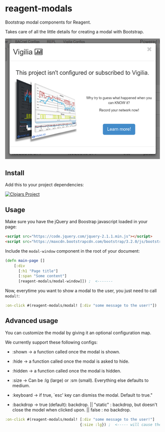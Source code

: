 # reagent-modals

Bootstrap modal components for Reagent.

Takes care of all the little details for creating a modal with Bootstrap.

<img src="https://raw.githubusercontent.com/Frozenlock/reagent-modals/master/modal-example.png"
 alt="Modal demo" title="Modal demo"/>

## Install
Add this to your project dependencies:

[![Clojars Project](http://clojars.org/org.clojars.frozenlock/reagent-modals/latest-version.svg)](http://clojars.org/org.clojars.frozenlock/reagent-modals)


## Usage

Make sure you have the jQuery and Boostrap javascript loaded in your page:
```html
<script src="https://code.jquery.com/jquery-2.1.1.min.js"></script>
<script src="https://maxcdn.bootstrapcdn.com/bootstrap/3.2.0/js/bootstrap.min.js"></script>
```


Include the `modal-window` component in the root of your document:

```clj
(defn main-page []
	[:div
	  [:h1 "Page title"]
	  [:span "Some content"]
	  [reagent-modals/modal-window]]) ;  <-------
```

Now, everytime you want to show a modal to the user, you just need to call `modal!`:

```clj
:on-click #(reagent-modals/modal! [:div "some message to the user!"])
```

## Advanced usage

You can customize the modal by giving it an optional configuration map.

We currently support these following configs:

- :shown -> a function called once the modal is shown.
- :hide -> a function called once the modal is asked to hide.
- :hidden -> a function called once the modal is hidden.

- :size -> Can be :lg (large) or :sm (small). Everything else defaults to medium.
- :keyboard -> if true, `esc' key can dismiss the modal. Default to true."
- :backdrop -> true (default): backdrop. ||
               "static" : backdrop, but doesn't close the model when clicked upon. ||
               false : no backdrop.

```clj
:on-click #(reagent-modals/modal! [:div "some message to the user!"]
	                              {:size :lg}) ;  <----- will cause the modal to be 'large'
```
